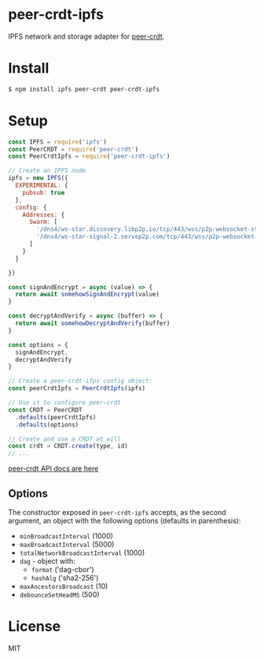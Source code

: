 # peer-crdt-ipfs

IPFS network and storage adapter for [peer-crdt](https://github.com/ipfs-shipyard/peer-crdt#readme).

# Install

```bash
$ npm install ipfs peer-crdt peer-crdt-ipfs
```

# Setup

```js
const IPFS = require('ipfs')
const PeerCRDT = require('peer-crdt')
const PeerCrdtIpfs = require('peer-crdt-ipfs')

// Create an IPFS node
ipfs = new IPFS({
  EXPERIMENTAL: {
    pubsub: true
  },
  config: {
    Addresses: {
      Swarm: [
        '/dns4/ws-star.discovery.libp2p.io/tcp/443/wss/p2p-websocket-star',
        '/dns4/ws-star-signal-2.servep2p.com/tcp/443/wss/p2p-websocket-star'
      ]
    }
  }

})

const signAndEncrypt = async (value) => {
  return await somehowSignAndEncrypt(value)
}

const decryptAndVerify = async (buffer) => {
  return await somehowDecryptAndVerify(buffer)
}

const options = {
  signAndEncrypt,
  decryptAndVerify
}

// Create a peer-crdt-ifps config object:
const peerCrdtIpfs = PeerCrdtIpfs(ipfs)

// Use it to configure peer-crdt
const CRDT = PeerCRDT
  .defaults(peerCrdtIpfs)
  .defaults(options)

// Create and use a CRDT at will
const crdt = CRDT.create(type, id)
// ...
```

[peer-crdt API docs are here](https://github.com/ipfs-shipyard/peer-crdt#readme)

## Options

The constructor exposed in `peer-crdt-ipfs` accepts, as the second argument, an object with the following options (defaults in parenthesis):

* `minBroadcastInterval` (1000)
* `maxBroadcastInterval` (5000)
* `totalNetworkBroadcastInterval` (1000)
* `dag` - object with:
  * `format` ('dag-cbor')
  * `hashAlg` ('sha2-256')
* `maxAncestorsBroadcast` (10)
* `debounceSetHeadMS` (500)


# License

MIT
